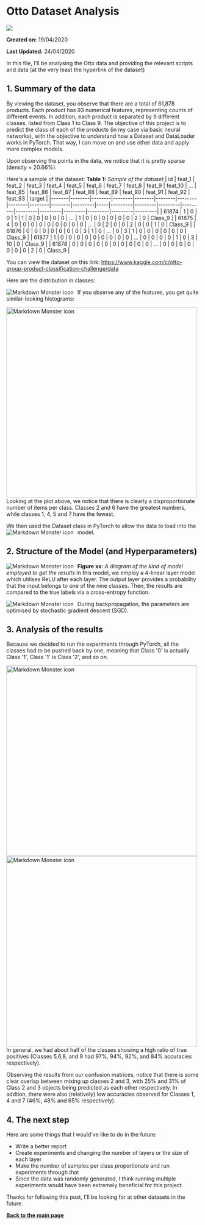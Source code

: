 # Otto Dataset Analysis
![](images/logo.png)

__Created on:__ 19/04/2020

__Last Updated:__ 24/04/2020

In this file, I'll be analysing the Otto data and providing the relevant scripts and data (at the very least the hyperlink of the dataset)

## 1. Summary of the data
By viewing the dataset, you observe that there are a total of 61,878 products. Each product has 93 numerical features, representing counts of different events. In addition, each product is separated by 9 different classes, listed from Class 1 to Class 9. The objective of this project is to predict the class of each of the products (in my case via basic neural networks), with the objective to understand how a Dataset and DataLoader works in PyTorch. That way, I can move on and use other data and apply more complex models.

Upon observing the points in the data, we notice that it is pretty sparse (density = 20.66%). 

Here's a sample of the dataset:
__Table 1:__ *Sample of the dataset* 
| id | feat_1 | feat_2 | feat_3 | feat_4 | feat_5 | feat_6 | feat_7 | feat_8 | feat_9 | feat_10 | ... | feat_85 | feat_86 | feat_87 | feat_88 | feat_89 | feat_90 | feat_91 | feat_92 | feat_93 | target |
|-------|--------|--------|--------|--------|--------|--------|--------|--------|--------|---------|-----|---------|---------|---------|---------|---------|---------|---------|---------|---------|---------|
| 61874 | 1 | 0 | 0 | 1 | 1 | 0 | 0 | 0 | 0 | 0 | ... | 1 | 0 | 0 | 0 | 0 | 0 | 0 | 2 | 0 | Class_9 |
| 61875 | 4 | 0 | 0 | 0 | 0 | 0 | 0 | 0 | 0 | 0 | ... | 0 | 2 | 0 | 0 | 2 | 0 | 0 | 1 | 0 | Class_9 |
| 61876 | 0 | 0 | 0 | 0 | 0 | 0 | 0 | 3 | 1 | 0 | ... | 0 | 3 | 1 | 0 | 0 | 0 | 0 | 0 | 0 | Class_9 |
| 61877 | 1 | 0 | 0 | 0 | 0 | 0 | 0 | 0 | 0 | 0 | ... | 0 | 0 | 0 | 0 | 1 | 0 | 3 | 10 | 0 | Class_9 |
| 61878 | 0 | 0 | 0 | 0 | 0 | 0 | 0 | 0 | 0 | 0 | ... | 0 | 0 | 0 | 0 | 0 | 0 | 0 | 2 | 0 | Class_9 |

You can view the dataset on this link: https://www.kaggle.com/c/otto-group-product-classification-challenge/data

Here are the distribution in classes:

<img src="images/class_freq.png"
     alt="Markdown Monster icon"
     style="float: left; margin-right: 10px;" />

If you observe any of the features, you get quite similar-looking histograms:

<img src="images/feature_plot.png"
     alt="Markdown Monster icon"
     style="float: left; margin-right: 10px;" 
     width="500px;" />
     
Looking at the plot above, we notice that there is clearly a disproportionate number of items per class. Classes 2 and 6 have the greatest numbers, while classes 1, 4, 5 and 7 have the fewest.

We then used the Dataset class in PyTorch to allow the data to load into the model.
<img src="images/data_code.png"
     alt="Markdown Monster icon"
     style="float: left; margin-right: 10px;" />
     
## 2. Structure of the Model (and Hyperparameters)

<img src="images/layers.png"
     alt="Markdown Monster icon"
     style="float: left; margin-right: 10px;" />
     
__Figure xx:__ *A diagram of the kind of model employed to get the results*
In this model, we employ a 4-linear layer model which utilises ReLU after each layer. The output layer provides a probability that the input belongs to one of the nine classes. Then, the results are compared to the true labels via a cross-entropy function. 

<img src="images/model_code.png"
     alt="Markdown Monster icon"
     style="float: left; margin-right: 10px;" />
     
During backpropagation, the parameters are optimised by stochastic gradient descent (SGD).

## 3. Analysis of the results

Because we decided to run the experiments through PyTorch, all the classes had to be pushed back by one, meaning that Class '0' is actually Class '1', Class '1' is Class '2', and so on.

<img src="images/confusion_matrix.png"
     alt="Markdown Monster icon"
     style="float: left; margin-right: 5px;" 
     width="500px;" />
          
<img src="images/confusion_matrix_ratio.png"
     alt="Markdown Monster icon"
     style="float: left; margin-right: 5px;" 
     width="500px;" />

In general, we had about half of the classes showing a high ratio of true positives (Classes 5,6,8, and 9 had 97%, 94%, 92%, and 84% accuracies respectively). 

Observing the results from our confusion matrices, notice that there is some clear overlap between mixing up classes 2 and 3, with 25% and 31% of Class 2 and 3 objects being predicted as each other respectively. In addtion, there were also (relatively) low accuracies observed for Classes 1, 4 and 7 (46%, 48% and 65% respectively). 

## 4. The next step
Here are some things that I would've like to do in the future:
   - Write a better report
   - Create experiments and changing the number of layers or the size of each layer
   - Make the number of samples per class proportionate and run experiments through that
   - Since the data was randomly generated, I think running multiple experiments would have been extremely beneficial for this project. 

Thanks for following this post, I'll be looking for at other datasets in the future.

[__Back to the main page__](https://phillipluong.github.io/PyTorchProjects101/)
